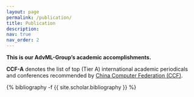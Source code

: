 ```yaml
---
layout: page
permalink: /publication/
title: Publication
description:
nav: true
nav_order: 2
---
```

<!-- _pages/publications.md -->

<b>This is our AdvML-Group’s academic accomplishments.</b> 

<b>CCF-A</b> denotes the list of top (Tier A) international academic periodicals and conferences recommended by <a href="https://www.ccf.org.cn/en/Bulletin/2019-05-13/663884.shtml">China Computer Federation (CCF)</a>.



<div class="publications">

{% bibliography -f {{ site.scholar.bibliography }} %}

</div>
